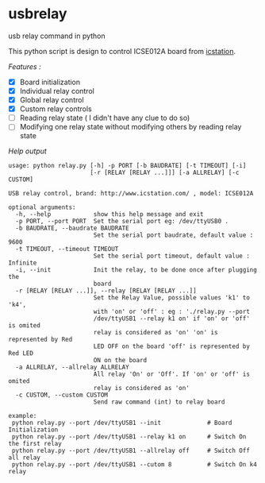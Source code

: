 # usbrelay
usb relay command in python

This python script is design to control ICSE012A board from [icstation](http://www.icstation.com/).

 *Features :*
 - [x] Board initialization
 - [x] Individual relay control 
 - [x] Global relay control
 - [x] Custom relay controls
 - [ ] Reading relay state ( I didn't have any clue to do so) 
 - [ ] Modifying one relay state without modifying others by reading relay state

*Help output*

```~$ ./relay.py --help 
usage: python relay.py [-h] -p PORT [-b BAUDRATE] [-t TIMEOUT] [-i]
                       [-r [RELAY [RELAY ...]]] [-a ALLRELAY] [-c CUSTOM]

USB relay control, brand: http://www.icstation.com/ , model: ICSE012A

optional arguments:
  -h, --help            show this help message and exit
  -p PORT, --port PORT  Set the serial port eg: /dev/ttyUSB0 .
  -b BAUDRATE, --baudrate BAUDRATE
                        Set the serial port baudrate, default value : 9600
  -t TIMEOUT, --timeout TIMEOUT
                        Set the serial port timeout, default value : Infinite
  -i, --init            Init the relay, to be done once after plugging the
                        board
  -r [RELAY [RELAY ...]], --relay [RELAY [RELAY ...]]
                        Set the Relay Value, possible values 'k1' to 'k4',
                        with 'on' or 'off' : eg : './relay.py --port
                        /dev/ttyUSB1 --relay k1 on' if 'on' or 'off' is omited
                        relay is considered as 'on' 'on' is represented by Red
                        LED OFF on the board 'off' is represented by Red LED
                        ON on the board
  -a ALLRELAY, --allrelay ALLRELAY
                        All relay 'On' or 'Off'. If 'on' or 'off' is omited
                        relay is considered as 'on'
  -c CUSTOM, --custom CUSTOM
                        Send raw command (int) to relay board

example:
 python relay.py --port /dev/ttyUSB1 --init             # Board Initialization
 python relay.py --port /dev/ttyUSB1 --relay k1 on      # Switch On the first relay
 python relay.py --port /dev/ttyUSB1 --allrelay off     # Switch Off all relay
 python relay.py --port /dev/ttyUSB1 --cutom 8          # Switch On k4 relay
```
